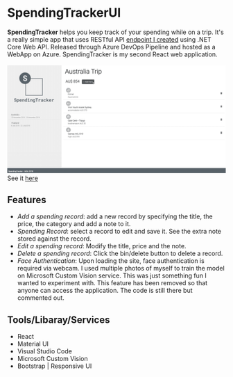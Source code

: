 # SpendingTrackerUI

**SpendingTracker** helps you keep track of your spending while on a trip. It's a really simple app that uses RESTful API [endpoint I created](https://github.com/cjan957/SpendingTracker) using .NET Core Web API. Released through Azure DevOps Pipeline and hosted as a WebApp on Azure. SpendingTracker is my second React web application. 
<br>
<br>
![SpendingTracker](./spendingtracker.gif "Spending Tracker")
See it [here](https://spendingtrackui.azurewebsites.net)
<br>

## Features
* *Add a spending record*: add a new record by specifying the title, the price, the category and add a note to it.
* *Spending Record*: select a record to edit and save it. See the extra note stored against the record.
* *Edit a spending record*: Modify the title, price and the note.
* *Delete a spending record*: Click the bin/delete button to delete a record.
* *Face Authentication*: Upon loading the site, face authentication is required via webcam. I used multiple photos of myself to train the model on Microsoft Custom Vision service. This was just something fun I wanted to experiment with. This feature has been removed so that anyone can access the application. The code is still there but commented out.



## Tools/Libaray/Services
* React
* Material UI
* Visual Studio Code
* Microsoft Custom Vision
* Bootstrap | Responsive UI



